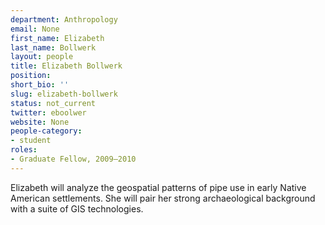 ```yaml
---
department: Anthropology
email: None
first_name: Elizabeth
last_name: Bollwerk
layout: people
title: Elizabeth Bollwerk
position:
short_bio: ''
slug: elizabeth-bollwerk
status: not_current
twitter: eboolwer
website: None
people-category:
- student
roles:
- Graduate Fellow, 2009–2010
---
```


Elizabeth will analyze the geospatial patterns of pipe use in early Native American settlements. She will pair her strong archaeological background with a suite of GIS technologies.
